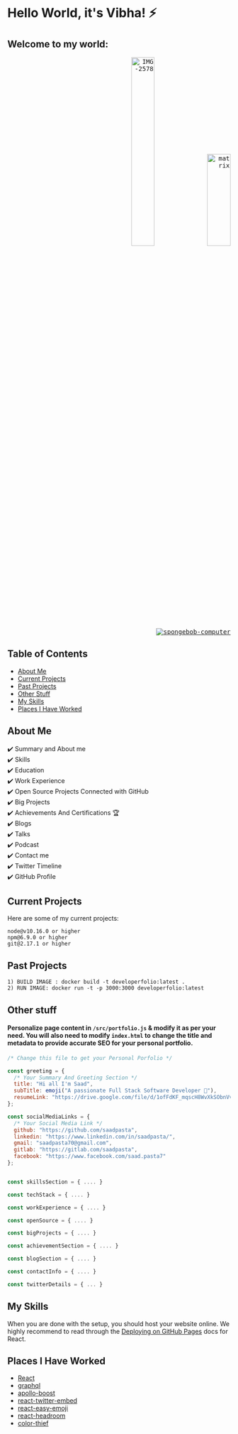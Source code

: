 # Hello World, it's Vibha! ⚡️ 

## Welcome to my world:

<p align="right">
  <kbd>
<a href="https://ibb.co/zF0SJtY"><img src="https://i.ibb.co/YXqtZVM/IMG-2578.jpg" alt="IMG-2578" border="0" height=33% width=32% /></a>
<a href="https://imgbb.com/"><img src="https://i.ibb.co/jkKqkKR/matrix.gif" alt="matrix" border="0" height=23% width=32.5% /></a>
<a href="https://imgbb.com/"><img src="https://i.ibb.co/jZY268n/spongebob-computer.gif" alt="spongebob-computer" border="0" /></a> 
  </kbd>
</p>


## Table of Contents
- [About Me](#about-me)
- [Current Projects](#current-projects)
- [Past Projects](#past-projects)
- [Other Stuff](#other-stuff)
- [My Skills](#my-skills)
- [Places I Have Worked](#places-i-have-worked)

## About Me
✔️ Summary and About me\
✔️ Skills\
✔️ Education\
✔️ Work Experience\
✔️ Open Source Projects Connected with GitHub\
✔️ Big Projects\
✔️ Achievements And Certifications 🏆\
✔️ Blogs\
✔️ Talks\
✔️ Podcast\
✔️ Contact me\
✔️ Twitter Timeline\
✔️ GitHub Profile

## Current Projects

Here are some of my current projects:

```
node@v10.16.0 or higher
npm@6.9.0 or higher
git@2.17.1 or higher
```
## Past Projects

```
1) BUILD IMAGE : docker build -t developerfolio:latest .
2) RUN IMAGE: docker run -t -p 3000:3000 developerfolio:latest
```

## Other stuff

#### Personalize page content in `/src/portfolio.js` & modify it as per your need. You will also need to modify `index.html` to change the title and metadata to provide accurate SEO for your personal portfolio.

```javascript
/* Change this file to get your Personal Porfolio */

const greeting = {
  /* Your Summary And Greeting Section */
  title: "Hi all I'm Saad",
  subTitle: emoji("A passionate Full Stack Software Developer 🚀"),
  resumeLink: "https://drive.google.com/file/d/1ofFdKF_mqscH8WvXkSObnVvC9kK7Ldlu/view?usp=sharing"
};

const socialMediaLinks = {
  /* Your Social Media Link */
  github: "https://github.com/saadpasta",
  linkedin: "https://www.linkedin.com/in/saadpasta/",
  gmail: "saadpasta70@gmail.com",
  gitlab: "https://gitlab.com/saadpasta",
  facebook: "https://www.facebook.com/saad.pasta7"
};


const skillsSection = { .... }

const techStack = { .... }

const workExperience = { .... }

const openSource = { .... }

const bigProjects = { .... }

const achievementSection = { .... }

const blogSection = { .... }

const contactInfo = { .... }

const twitterDetails = { ... }

```

## My Skills
When you are done with the setup, you should host your website online.
We highly recommend to read through the [Deploying on GitHub Pages](https://create-react-app.dev/docs/deployment/#github-pages) docs for React.


## Places I Have Worked 

- [React](https://reactjs.org/)
- [graphql](https://graphql.org/)
- [apollo-boost](https://www.apollographql.com/docs/react/get-started/)
- [react-twitter-embed](https://github.com/saurabhnemade/react-twitter-embed)
- [react-easy-emoji](https://github.com/appfigures/react-easy-emoji)
- [react-headroom](https://github.com/KyleAMathews/react-headroom)
- [color-thief](https://github.com/lokesh/color-thief)
